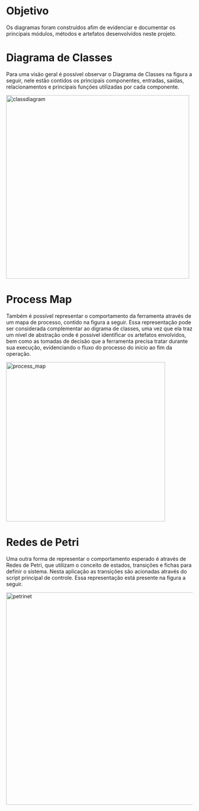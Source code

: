 # Objetivo

Os diagramas foram construídos afim de evidenciar e documentar os principais módulos, métodos e artefatos desenvolvidos neste projeto.

# Diagrama de Classes 

Para uma visão geral é possível observar o Diagrama de Classes na figura a seguir, nele estão contidos os principais componentes, entradas, saídas, relacionamentos e principais funções utilizadas por cada componente.

<img width="494" alt="classdiagram" src="https://github.com/user-attachments/assets/5ed84d92-f800-4d7b-b776-f5228ee4fc2e">

# Process Map

Também é possível representar o comportamento da ferramenta através de um mapa de processo, contido na figura a seguir. Essa representação pode ser considerada complementar ao digrama de classes, uma vez que ela traz um nível de abstração onde é possível identificar os artefatos envolvidos, bem como as tomadas de decisão que a ferramenta precisa tratar durante sua execução, evidenciando o fluxo do processo do início ao fim da operação.

<img width="429" alt="process_map" src="https://github.com/user-attachments/assets/d496e3ef-5469-4ad1-94db-5a1f8d0f5d76">

# Redes de Petri

Uma outra forma de representar o comportamento esperado é através de Redes de Petri, que utilizam o conceito de estados, transições e fichas para definir o sistema. Nesta aplicação as transições são acionadas através do script principal de controle. Essa representação está presente na figura a seguir.

<img width="572" alt="petrinet" src="https://github.com/user-attachments/assets/76d211bf-6249-442c-a624-ea02ee169c4c">
